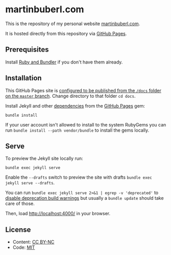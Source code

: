 # martinbuberl.com

This is the repository of my personal website [martinbuberl.com](https://martinbuberl.com/).

It is hosted directly from this repository via [GitHub Pages](https://pages.github.com/).

## Prerequisites

Install [Ruby and Bundler](https://help.github.com/articles/setting-up-your-github-pages-site-locally-with-jekyll/) if you don't have them already.

## Installation

This GitHub Pages site is [configured to be published from the `/docs` folder on the `master` branch](https://help.github.com/en/articles/configuring-a-publishing-source-for-github-pages#publishing-your-github-pages-site-from-a-docs-folder-on-your-master-branch). Change directory to that folder `cd docs`.

Install Jekyll and other [dependencies](https://pages.github.com/versions/) from the [GitHub Pages](docs/Gemfile) gem:

```
bundle install
```

If your user account isn't allowed to install to the system RubyGems you can run `bundle install --path vendor/bundle` to install the gems locally.

## Serve

To preview the Jekyll site locally run:

```
bundle exec jekyll serve
```

Enable the `--drafts` switch to preview the site with drafts `bundle exec jekyll serve --drafts`.

You can run `bundle exec jekyll serve 2>&1 | egrep -v 'deprecated'` to [disable deprecation build warnings](https://github.com/mmistakes/minimal-mistakes/issues/2458) but usually a `bundle update` should take care of those.

Then, load [http://localhost:4000/](http://localhost:4000/) in your browser.


## License

* Content: [CC BY-NC](http://creativecommons.org/licenses/by-nc/4.0/)
* Code: [MIT](https://opensource.org/licenses/MIT)
